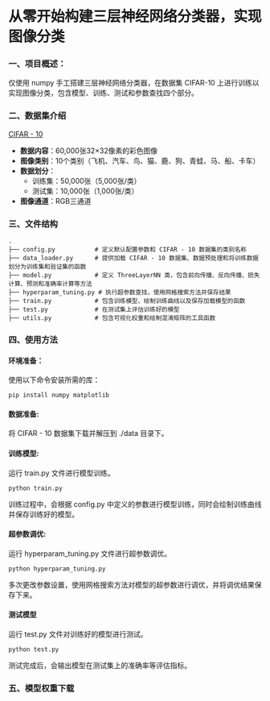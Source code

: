 # 从零开始构建三层神经网络分类器，实现图像分类

### 一、项目概述：
仅使用 numpy 手工搭建三层神经网络分类器，在数据集 CIFAR-10 上进行训练以实现图像分类，包含模型、训练、测试和参数查找四个部分。

### 二、数据集介绍
 [CIFAR - 10 ](https://www.cs.toronto.edu/~kriz/cifar.html) 
- **数据内容**：60,000张32×32像素的彩色图像
- **图像类别**：10个类别（飞机、汽车、鸟、猫、鹿、狗、青蛙、马、船、卡车）
- **数据划分**：
  - 训练集：50,000张（5,000张/类）
  - 测试集：10,000张（1,000张/类）
- **图像通道**：RGB三通道

### 三、文件结构
```
.
├── config.py           # 定义默认配置参数和 CIFAR - 10 数据集的类别名称
├── data_loader.py      # 提供加载 CIFAR - 10 数据集、数据预处理和将训练数据划分为训练集和验证集的函数
├── model.py            # 定义 ThreeLayerNN 类，包含前向传播、反向传播、损失计算、预测和准确率计算等方法
├── hyperparam_tuning.py # 执行超参数查找，使用网格搜索方法并保存结果
├── train.py            # 包含训练模型、绘制训练曲线以及保存加载模型的函数
├── test.py             # 在测试集上评估训练好的模型
├── utils.py            # 包含可视化权重和绘制混淆矩阵的工具函数

```

### 四、使用方法
#### 环境准备：
使用以下命令安装所需的库：

`
pip install numpy matplotlib
`

#### 数据准备:
将 CIFAR - 10 数据集下载并解压到 ./data 目录下。

#### 训练模型:
运行 train.py 文件进行模型训练。

`
python train.py
`

训练过程中，会根据 config.py 中定义的参数进行模型训练，同时会绘制训练曲线并保存训练好的模型。

#### 超参数调优:
运行 hyperparam_tuning.py 文件进行超参数调优。

`
python hyperparam_tuning.py
`

多次更改参数设置，使用网格搜索方法对模型的超参数进行调优，并将调优结果保存下来。

#### 测试模型
运行 test.py 文件对训练好的模型进行测试。

`
python test.py
`

测试完成后，会输出模型在测试集上的准确率等评估指标。

### 五、模型权重下载

